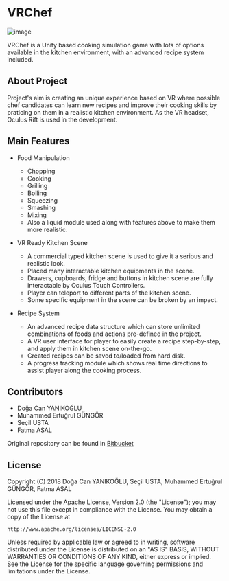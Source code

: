 # VRChef
![image](https://github.com/dyanikoglu/VRChef/raw/master/Readme_GIF.gif)

VRChef is a Unity based cooking simulation game with lots of options available in the kitchen environment, with an advanced recipe system included. 

## About Project
Project's aim is creating an unique experience based on VR where possible chef candidates can learn new recipes and improve their cooking skills by praticing on them in a realistic kitchen environment. As the VR headset, Oculus Rift is used in the development.

## Main Features
- Food Manipulation
    - Chopping
    - Cooking
    - Grilling
    - Boiling
    - Squeezing
    - Smashing
    - Mixing
    - Also a liquid module used along with features above to make them more realistic.
    
- VR Ready Kitchen Scene
    - A commercial typed kitchen scene is used to give it a serious and realistic look.
    - Placed many interactable kitchen equipments in the scene.
    - Drawers, cupboards, fridge and buttons in kitchen scene are fully interactable by Oculus Touch Controllers.
    - Player can teleport to different parts of the kitchen scene.
    - Some specific equipment in the scene can be broken by an impact.
    
- Recipe System
    - An advanced recipe data structure which can store unlimited combinations of foods and actions pre-defined in the project.
    - A VR user interface for player to easily create a recipe step-by-step, and apply them in kitchen scene on-the-go.
    - Created recipes can be saved to/loaded from hard disk.
    - A progress tracking module which shows real time directions to assist player along the cooking process.

## Contributors
- Doğa Can YANIKOĞLU
- Muhammed Ertuğrul GÜNGÖR
- Seçil USTA
- Fatma ASAL

Original repository can be found in [Bitbucket](https://bitbucket.org/UntitledGroup-txt/vrchef-development)

## License
Copyright (C) 2018 Doğa Can YANIKOĞLU, Seçil USTA, Muhammed Ertuğrul GÜNGÖR, Fatma ASAL

Licensed under the Apache License, Version 2.0 (the "License");
you may not use this file except in compliance with the License.
You may obtain a copy of the License at

`http://www.apache.org/licenses/LICENSE-2.0`

Unless required by applicable law or agreed to in writing, software
distributed under the License is distributed on an "AS IS" BASIS,
WITHOUT WARRANTIES OR CONDITIONS OF ANY KIND, either express or implied.
See the License for the specific language governing permissions and
limitations under the License.
